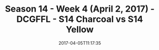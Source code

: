 ---
title: Season 14 - Week 4 (April 2, 2017) - DCGFFL - S14 Charcoal vs S14 Yellow
teams-score:
- team: _teams/s14-charcoal.md
  score:
- team: _teams/s14-yellow.md
  score: 24
mvp: Marcus & John Clemons
game-ball: ''
season: 14
week: 4
date: '2017-04-05T11:17:35'
pageid: season-14-week-4-april-2-2017-5093-vs-5109
---